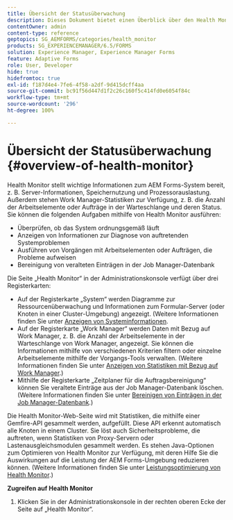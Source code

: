 ```yaml
---
title: Übersicht der Statusüberwachung
description: Dieses Dokument bietet einen Überblick über den Health Monitor und Details dazu, wie Sie darauf zugreifen können.
contentOwner: admin
content-type: reference
geptopics: SG_AEMFORMS/categories/health_monitor
products: SG_EXPERIENCEMANAGER/6.5/FORMS
solution: Experience Manager, Experience Manager Forms
feature: Adaptive Forms
role: User, Developer
hide: true
hidefromtoc: true
exl-id: f187d4e4-7fe6-4f58-a2df-9d415dcff4aa
source-git-commit: bc91f56d447d1f2c26c160f5c414fd0e6054f84c
workflow-type: tm+mt
source-wordcount: '296'
ht-degree: 100%

---
```


# Übersicht der Statusüberwachung {#overview-of-health-monitor}

Health Monitor stellt wichtige Informationen zum AEM Forms-System bereit, z. B. Server-Informationen, Speichernutzung und Prozessorauslastung. Außerdem stehen Work Manager-Statistiken zur Verfügung, z. B. die Anzahl der Arbeitselemente oder Aufträge in der Warteschlange und deren Status. Sie können die folgenden Aufgaben mithilfe von Health Monitor ausführen:

* Überprüfen, ob das System ordnungsgemäß läuft
* Anzeigen von Informationen zur Diagnose von auftretenden Systemproblemen
* Ausführen von Vorgängen mit Arbeitselementen oder Aufträgen, die Probleme aufweisen
* Bereinigung von veralteten Einträgen in der Job Manager-Datenbank

Die Seite „Health Monitor“ in der Administrationskonsole verfügt über drei Registerkarten:

* Auf der Registerkarte „System“ werden Diagramme zur Ressourcenüberwachung und Informationen zum Formular-Server (oder Knoten in einer Cluster-Umgebung) angezeigt. (Weitere Informationen finden Sie unter [Anzeigen von Systeminformationen](/help/forms/using/admin-help/view-system-information.md#view-system-information).
* Auf der Registerkarte „Work Manager“ werden Daten mit Bezug auf Work Manager, z. B. die Anzahl der Arbeitselemente in der Warteschlange von Work Manager, angezeigt. Sie können die Informationen mithilfe von verschiedenen Kriterien filtern oder einzelne Arbeitselemente mithilfe der Vorgangs-Tools verwalten. (Weitere Informationen finden Sie unter [Anzeigen von Statistiken mit Bezug auf Work Manager](/help/forms/using/admin-help/view-statistics-related-manager.md#view-statistics-related-to-work-manager).)
* Mithilfe der Registerkarte „Zeitplaner für die Auftragsbereinigung“ können Sie veraltete Einträge aus der Job Manager-Datenbank löschen. (Weitere Informationen finden Sie unter [Bereinigen von Einträgen in der Job Manager-Datenbank](/help/forms/using/admin-help/purge-records-job-manager-database.md#purge-records-from-the-job-manager-database).)

Die Health Monitor-Web-Seite wird mit Statistiken, die mithilfe einer Gemfire-API gesammelt werden, aufgefüllt. Diese API erkennt automatisch alle Knoten in einem Cluster. Sie löst auch Sicherheitsprobleme, die auftreten, wenn Statistiken von Proxy-Servern oder Lastenausgleichsmodulen gesammelt werden. Es stehen Java-Optionen zum Optimieren von Health Monitor zur Verfügung, mit deren Hilfe Sie die Auswirkungen auf die Leistung der AEM Forms-Umgebung reduzieren können. (Weitere Informationen finden Sie unter [Leistungsoptimierung von Health Monitor](/help/forms/using/admin-help/fine-tuning-health-monitor-performance.md#fine-tuning-health-monitor-performance).)

**Zugreifen auf Health Monitor**

1. Klicken Sie in der Administrationskonsole in der rechten oberen Ecke der Seite auf „Health Monitor“.
